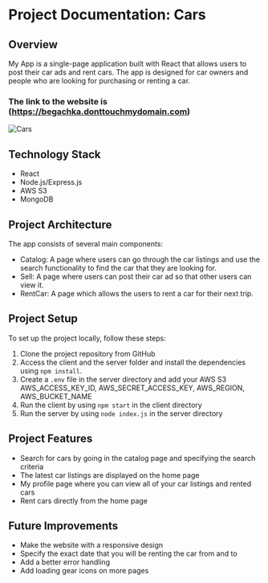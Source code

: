 # Project Documentation: Cars

## Overview

My App is a single-page application built with React that allows users to post their car ads and rent cars. The app is designed for car owners and people who are looking for purchasing or renting a car.

### The link to the website is (https://begachka.donttouchmydomain.com)

![Cars](https://user-images.githubusercontent.com/106311309/230741582-e7f9954e-e37f-45d2-adcf-debcf9d6e8a4.jpg)

## Technology Stack

 * React
 * Node.js/Express.js
 * AWS S3
 * MongoDB

## Project Architecture

The app consists of several main components:

 * Catalog: A page where users can go through the car listings and use the search functionality to find the car that they are looking for.
 * Sell: A page where users can post their car ad so that other users can view it.
 * RentCar: A page which allows the users to rent a car for their next trip.

## Project Setup

To set up the project locally, follow these steps:

1. Clone the project repository from GitHub
2. Access the client and the server folder and install the dependencies using `npm install`.
3. Create a `.env` file in the server directory and add your AWS S3 AWS_ACCESS_KEY_ID, AWS_SECRET_ACCESS_KEY, AWS_REGION, AWS_BUCKET_NAME
4. Run the client by using `npm start` in the client directory
5. Run the server by using `node index.js` in the server directory

## Project Features

 * Search for cars by going in the catalog page and specifying the search criteria
 * The latest car listings are displayed on the home page
 * My profile page where you can view all of your car listings and rented cars
 * Rent cars directly from the home page

## Future Improvements

 * Make the website with a responsive design
 * Specify the exact date that you will be renting the car from and to
 * Add a better error handling
 * Add loading gear icons on more pages
